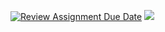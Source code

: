 [![Review Assignment Due Date](https://classroom.github.com/assets/deadline-readme-button-24ddc0f5d75046c5622901739e7c5dd533143b0c8e959d652212380cedb1ea36.svg)](https://classroom.github.com/a/QA5O9x4M)
<img src="[gorsel-link](https://github.com/Iskenderun-Technical-University/ymg-donem-projesi-202523034/blob/main/usecase.png?raw=true)" width="auto">
